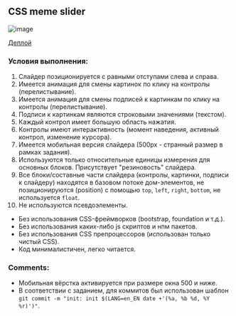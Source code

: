 ## CSS meme slider

![image](https://github.com/mrHoft/cssMemeSlider/assets/51874769/21d69c08-dadf-45cc-b1aa-d285956f54b6)

[Деплой](https://mrhoft.github.io/cssMemeSlider/cssMemeSlider/)

### Условия выполнения:
1. Слайдер позиционируется с равными отступами слева и справа.
2. Имеется анимация для смены картинок по клику на контролы (перелистывание).
3. Имеется анимация для смены подписей к картинкам по клику на контролы (перелистывание).
4. Подписи к картинкам являются строковыми значениями (текстом).
5. Каждый контрол имеет большую область нажатия.
6. Контролы имеют интерактивность (момент наведения, активный контрол, изменение курсора).
7. Имеется мобильная версия слайдера (500px - странный размер в рамках задания).
8. Используются только относительные единицы измерения для основных блоков. Присутствует "резиновость" слайдера.
9. Все блоки/составные части слайдера (контролы, картинки, подписи к слайдеру) находятся в базовом потоке дом-элементов, не позиционируются (position) с помощью `top`, `left`, `right`, `bottom`, не используется `float`.
10. Не используются псевдоэлементы.

- Без использования CSS-фреймворков (bootstrap, foundation и т.д.).
- Без использования каких-либо js скриптов и нпм пакетов.
- Без использования CSS препроцессоров (использован только чистый CSS).
- Код минималистичен, легко читается.

### Comments:
- Мобильная вёрстка активируется при размере окна 500 и ниже.
- В соответствии с заданием, для коммитов был использован шаблон `git commit -m "init: init $(LANG=en_EN date +'(%a, %b %d, %Y %r)')"`.
